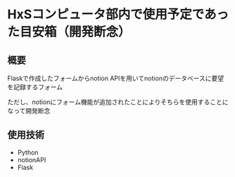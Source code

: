 # HxSコンピュータ部内で使用予定であった目安箱（開発断念）
## 概要
Flaskで作成したフォームからnotion APIを用いてnotionのデータベースに要望を記録するフォーム

ただし、notionにフォーム機能が追加されたことによりそちらを使用することになって開発断念
## 使用技術
- Python
- notionAPI
- Flask
